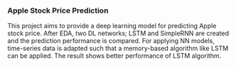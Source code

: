 ### Apple Stock Price Prediction

This project aims to provide a deep learning model for predicting Apple stock price.
After EDA, two DL networks; LSTM and SimpleRNN are created and the prediction performance is compared.
For applying NN models, time-series data is adapted such that a memory-based algorithm like LSTM can be applied.
The result shows better performance of LSTM algorithm.
